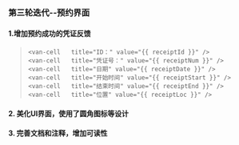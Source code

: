 ### 第三轮迭代--预约界面



#### 1.增加预约成功的凭证反馈

>```
><van-cell   title="ID：" value="{{ receiptId }}" />
><van-cell   title="凭证号：" value="{{ receiptNum }}" />
><van-cell   title="日期" value="{{ receiptDate }}" />
><van-cell   title="开始时间" value="{{ receiptStart }}" />
><van-cell   title="结束时间" value="{{ receiptEnd }}" />
><van-cell   title="位置" value="{{ receiptLoc }}" />
>```



#### 2. 美化UI界面，使用了圆角图标等设计



#### 3. 完善文档和注释，增加可读性

